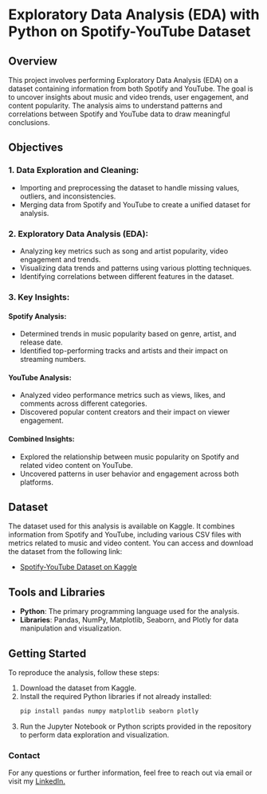 # Exploratory Data Analysis (EDA) with Python on Spotify-YouTube Dataset

## Overview
This project involves performing Exploratory Data Analysis (EDA) on a dataset containing information from both Spotify and YouTube. The goal is to uncover insights about music and video trends, user engagement, and content popularity. The analysis aims to understand patterns and correlations between Spotify and YouTube data to draw meaningful conclusions.

## Objectives

### 1. Data Exploration and Cleaning:
- Importing and preprocessing the dataset to handle missing values, outliers, and inconsistencies.
- Merging data from Spotify and YouTube to create a unified dataset for analysis.

### 2. Exploratory Data Analysis (EDA):
- Analyzing key metrics such as song and artist popularity, video engagement and trends.
- Visualizing data trends and patterns using various plotting techniques.
- Identifying correlations between different features in the dataset.

### 3. Key Insights:
#### Spotify Analysis:
- Determined trends in music popularity based on genre, artist, and release date.
- Identified top-performing tracks and artists and their impact on streaming numbers.

#### YouTube Analysis:
- Analyzed video performance metrics such as views, likes, and comments across different categories.
- Discovered popular content creators and their impact on viewer engagement.

#### Combined Insights:
- Explored the relationship between music popularity on Spotify and related video content on YouTube.
- Uncovered patterns in user behavior and engagement across both platforms.

## Dataset
The dataset used for this analysis is available on Kaggle. It combines information from Spotify and YouTube, including various CSV files with metrics related to music and video content. You can access and download the dataset from the following link:
- [Spotify-YouTube Dataset on Kaggle](https://www.kaggle.com)

## Tools and Libraries
- **Python**: The primary programming language used for the analysis.
- **Libraries**: Pandas, NumPy, Matplotlib, Seaborn, and Plotly for data manipulation and visualization.

## Getting Started
To reproduce the analysis, follow these steps:

1. Download the dataset from Kaggle.
2. Install the required Python libraries if not already installed:
   ```bash
   pip install pandas numpy matplotlib seaborn plotly

3. Run the Jupyter Notebook or Python scripts provided in the repository to perform data exploration and visualization.

### Contact
For any questions or further information, feel free to reach out via email or visit my [LinkedIn.](https://www.linkedin.com/in/elifatasal/)





